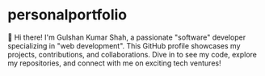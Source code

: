 # personalportfolio
👋 Hi there! I'm Gulshan Kumar Shah, a passionate "software" developer specializing in "web development". This GitHub profile showcases my projects, contributions, and collaborations. Dive in to see my code, explore my repositories, and connect with me on exciting tech ventures!
